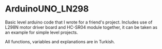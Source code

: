 # ArduinoUNO_LN298

Basic level arduino code that I wrote for a friend's project. Includes use of L298N motor driver board and HC-SR04 module together, it can be taken as an example for simple level projects.

All functions, variables and explanations are in Turkish.
